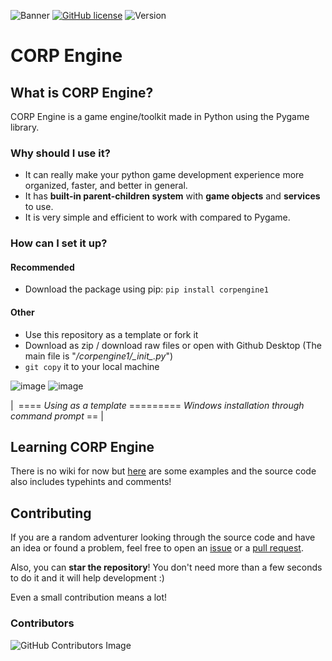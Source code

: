 ![Banner](https://imagizer.imageshack.com/img922/2867/oKxyGS.png)
[![GitHub license](https://img.shields.io/github/license/PyxleDev0/corp-engine)](https://github.com/PyxleDev0/corp-engine/blob/master/LICENSE)
![Version](https://img.shields.io/badge/Version-v1.0-informational)

# CORP Engine

## What is CORP Engine?
CORP Engine is a game engine/toolkit made in Python using the Pygame library.

### Why should I use it?
- It can really make your python game development experience more organized, faster, and better in general.
- It has **built-in parent-children system** with **game objects** and **services** to use. 
- It is very simple and efficient to work with compared to Pygame.

### How can I set it up?
#### Recommended
* Download the package using pip: `pip install corpengine1`
#### Other
* Use this repository as a template or fork it
* Download as zip / download raw files or open with Github Desktop (The main file is "*/corpengine1/\__init\__.py*")
* `git copy` it to your local machine

![image](https://user-images.githubusercontent.com/75680333/151244534-53a48093-6251-4a3a-a582-bb32df089257.png) 
![image](https://user-images.githubusercontent.com/75680333/151658569-3deb22ef-d189-4ec5-b4ab-550465c56b48.png)

| ‍‍  ==== *Using as a template* ========= *Windows installation through command prompt* == |

## Learning CORP Engine
There is no wiki for now but [here](https://github.com/corpengine/examples/) are some examples and the source code also includes typehints and comments!

## Contributing
If you are a random adventurer looking through the source code and have an idea or found a problem, feel free to open an [issue](https://github.com/corpengine/corpengine/issues) or a [pull request](https://github.com/corpengine/corpengine/pulls). 

Also, you can **star the repository**! You don't need more than a few seconds to do it and it will help development :)

Even a small contribution means a lot!

### Contributors

![GitHub Contributors Image](https://contrib.rocks/image?repo=PyxleDev0/corp-engine)
